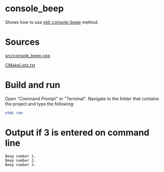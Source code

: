 # console_beep

Shows how to use [xtd::console::beep](../../../../src/xtd.core/include/xtd/basic_console.h) method.

# Sources

[src/console_beep.cpp](src/console_beep.cpp)

[CMakeLists.txt](CMakeLists.txt)

# Build and run

Open "Command Prompt" or "Terminal". Navigate to the folder that contains the project and type the following:

```cmake
xtdc run
```

# Output if 3 is entered on command line

```
Beep number 1.
Beep number 2.
Beep number 3.
```
